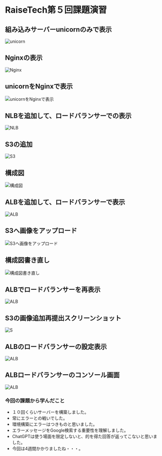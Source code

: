 # RaiseTech第５回課題演習
## 組み込みサーバーunicornのみで表示
![unicorn](images/2023-10-18_11h24_28.png)
## Nginxの表示
![Nginx](images/2023-10-18_11h30_18.png)
## unicornをNginxで表示
![unicornをNginxで表示](images/2023-10-18_11h50_19.png)
## NLBを追加して、ロードバランサーでの表示
![NLB](images/2023-10-18_12h44_42.png)
## S3の追加
![S3](2023-10-18_13h05_44.png)
## 構成図
![構成図](2023-10-18_18h21_21.png)
## ALBを追加して、ロードバランサーで表示
![ALB](2023-10-19_07h30_29.png)
## S3へ画像をアップロード
![S3へ画像をアップロード](2023-10-19_07h35_10.png)
## 構成図書き直し
![構成図書き直し](2023-10-19_09h08_36.png)
## ALBでロードバランサーを再表示
![ALB](2023-10-22_23h05_47.png)
## S3の画像追加再提出スクリーンショット
![S](2023-10-24_14h29_34.png)
## ALBのロードバランサーの設定表示
![ALB](2023-10-24_20h31_21.png)
## ALBロードバランサーのコンソール画面
![ALB](2023-10-24_21h08_19.png)
### 今回の課題から学んだこと
- １０回くらいサーバーを構築しました。
- 常にエラーとの戦いでした。
- 環境構築にエラーはつきものと思いました。
- エラーメッセージをGoogle検索する重要性を理解しました。
- ChatGPTは使う場面を限定しないと、的を得た回答が返ってこないと思いました。
- 今回は4週間かかりましたね・・・。

